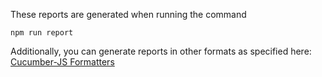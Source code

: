 These reports are generated when running the command

`npm run report`

Additionally, you can generate reports in other formats as specified here: [Cucumber-JS Formatters](https://github.com/cucumber/cucumber-js/blob/main/docs/formatters.md)
